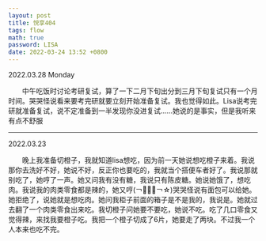 ```yaml
---
layout: post
title: 悦享404
tags: flow
math: true
password: LISA
date: 2022-03-24 13:52 +0800
---
```


2022.03.28 Monday

&emsp;&emsp;中午吃饭时讨论考研复试，算了一下二月下旬出分到三月下旬复试只有一个月时间。哭哭怪说看来要考完研就要立刻开始准备复试。我也觉得如此。Lisa说考完研就准备复试，说不定准备到一半发现你没进复试……她说的是事实，但是我听来有点不舒服

---

2022.03.23

&emsp;&emsp;晚上我准备切橙子，我就知道lisa想吃，因为前一天她说想吃橙子来着。我说那你去洗好不好，她说不好，反正你也要吃的，我就当个搭便车者好了。我说那就别吃了，她哼了一声。她又问我有没有糖，我说只有陈皮糖。她说她饿了，想吃肉。我说我的肉类零食都是辣的，她又哼(￢︿̫̿￢☆)哭哭怪说有面包可以给她。她拒绝了，说她就是想吃肉。她问我柜子前面的箱子是不是我的，我说是。她就过去翻了一个肉类零食出来吃。我切橙子问她要不要吃，她说不吃。吃了几口零食又觉得辣，来找我要橙子吃。我把一个橙子切成了6片，她要走了两块。不过我一个人本来也吃不完。
